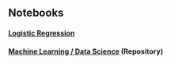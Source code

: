 ## Notebooks

#### [Logistic Regression](https://dataplatform.cloud.ibm.com/analytics/notebooks/v2/0526b408-a285-4b8a-9c2b-14fa9404115a/view?access_token=33cb6e14f5225e8e52317592a2c9fa434e7237d7bfe12ed68a8f7faf9c34b6b9)

#### [Machine Learning / Data Science](https://github.com/spmielke/Machine-learning-notebooks) (Repository)
